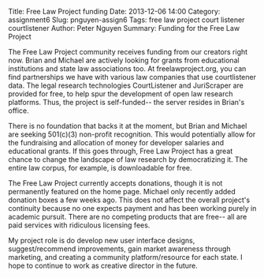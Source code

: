 Title: Free Law Project funding
Date: 2013-12-06 14:00 
Category: assignment6
Slug: pnguyen-assign6 
Tags: free law project court listener courtlistener
Author: Peter Nguyen
Summary: Funding for the Free Law Project

The Free Law Project community receives funding from our creators right now. Brian and Michael are actively looking for grants from educational institutions and state law associations too. At freelawproject.org, you can find partnerships we have with various law companies that use courtlistener data. The legal research technologies CourtListener and JuriScraper are provided for free, to help spur the development of open law research platforms. Thus, the project is self-funded-- the server resides in Brian's office.

There is no foundation that backs it at the moment, but Brian and Michael are seeking 501(c)(3) non-profit recognition. This would potentially allow for the fundraising and allocation of money for developer salaries and educational grants. If this goes through, Free Law Project has a great chance to change the landscape of law research by democratizing it. The entire law corpus, for example, is downloadable for free.

The Free Law Project currently accepts donations, though it is not permanently featured on the home page. Michael only recently added donation boxes a few weeks ago. This does not affect the overall project's continuity because no one expects payment and has been working purely in academic pursuit. There are no competing products that are free-- all are paid services with ridiculous licensing fees.

My project role is do develop new user interface designs, suggest/recommend improvements, gain market awareness through marketing, and creating a community platform/resource for each state. I hope to continue to work as creative director in the future.
